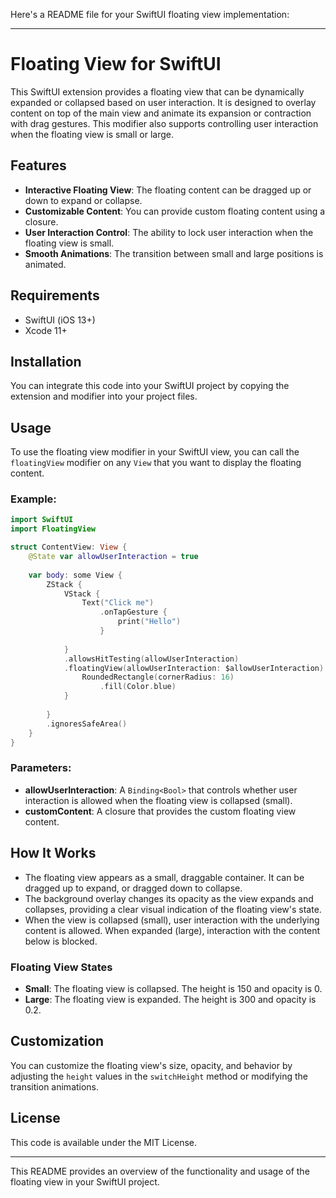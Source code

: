Here's a README file for your SwiftUI floating view implementation:

---

# Floating View for SwiftUI

This SwiftUI extension provides a floating view that can be dynamically expanded or collapsed based on user interaction. It is designed to overlay content on top of the main view and animate its expansion or contraction with drag gestures. This modifier also supports controlling user interaction when the floating view is small or large.

## Features

- **Interactive Floating View**: The floating content can be dragged up or down to expand or collapse.
- **Customizable Content**: You can provide custom floating content using a closure.
- **User Interaction Control**: The ability to lock user interaction when the floating view is small.
- **Smooth Animations**: The transition between small and large positions is animated.

## Requirements

- SwiftUI (iOS 13+)
- Xcode 11+

## Installation

You can integrate this code into your SwiftUI project by copying the extension and modifier into your project files.

## Usage

To use the floating view modifier in your SwiftUI view, you can call the `floatingView` modifier on any `View` that you want to display the floating content.

### Example:

```swift
import SwiftUI
import FloatingView

struct ContentView: View {
    @State var allowUserInteraction = true
    
    var body: some View {
        ZStack {
            VStack {
                Text("Click me")
                    .onTapGesture {
                        print("Hello")
                    }
                
            }
            .allowsHitTesting(allowUserInteraction)
            .floatingView(allowUserInteraction: $allowUserInteraction) {
                RoundedRectangle(cornerRadius: 16)
                    .fill(Color.blue)
            }
            
        }
        .ignoresSafeArea()
    }
}
```

### Parameters:
- **allowUserInteraction**: A `Binding<Bool>` that controls whether user interaction is allowed when the floating view is collapsed (small).
- **customContent**: A closure that provides the custom floating view content.

## How It Works

- The floating view appears as a small, draggable container. It can be dragged up to expand, or dragged down to collapse.
- The background overlay changes its opacity as the view expands and collapses, providing a clear visual indication of the floating view's state.
- When the view is collapsed (small), user interaction with the underlying content is allowed. When expanded (large), interaction with the content below is blocked.

### Floating View States
- **Small**: The floating view is collapsed. The height is 150 and opacity is 0.
- **Large**: The floating view is expanded. The height is 300 and opacity is 0.2.

## Customization

You can customize the floating view's size, opacity, and behavior by adjusting the `height` values in the `switchHeight` method or modifying the transition animations.

## License

This code is available under the MIT License.

---

This README provides an overview of the functionality and usage of the floating view in your SwiftUI project.
